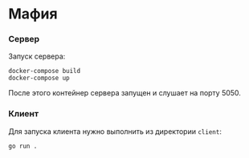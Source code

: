 # Мафия

### Сервер
Запуск сервера:
```
docker-compose build
docker-compose up
```
После этого контейнер сервера запущен и слушает на порту 5050.

### Клиент
Для запуска клиента нужно выполнить из директории `client`:
```
go run .
```
